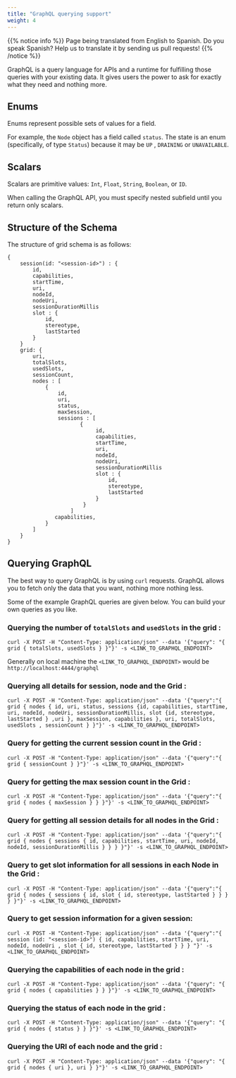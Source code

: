 ```yaml
---
title: "GraphQL querying support"
weight: 4
---
```


{{% notice info %}}
<i class="fas fa-language"></i> Page being translated from
English to Spanish. Do you speak Spanish? Help us to translate
it by sending us pull requests!
{{% /notice %}}

GraphQL is a query language for APIs and a runtime for fulfilling those queries with your existing data. It gives users the power to ask for exactly what they need and nothing more.

## Enums
Enums represent possible sets of values for a field.

For example, the `Node` object has a field called `status`. The state is an enum (specifically, of type `Status`) because it may be `UP` , `DRAINING` or `UNAVAILABLE`.

## Scalars
Scalars are primitive values: `Int`, `Float`, `String`, `Boolean`, or `ID`.

When calling the GraphQL API, you must specify nested subfield until you return only scalars.


## Structure of the Schema
The structure of grid schema is as follows:

```shell
{
    session(id: "<session-id>") : {
        id,
        capabilities,
        startTime,
        uri,
        nodeId,
        nodeUri,
        sessionDurationMillis
        slot : {
            id,
            stereotype,
            lastStarted
        }
    }
    grid: {
        uri,
        totalSlots,
        usedSlots,
        sessionCount,
        nodes : [
            {
                id,
                uri,
                status,
                maxSession,
                sessions : [
                       {
                            id,
                            capabilities,
                            startTime,
                            uri,
                            nodeId,
                            nodeUri,
                            sessionDurationMillis
                            slot : {
                                id,
                                stereotype,
                                lastStarted
                            }
                        }
                    ]
               capabilities,
            }
        ]
    }
}
```

## Querying GraphQL

The best way to query GraphQL is by using `curl` requests. GraphQL allows you to fetch only the data that you want, nothing more nothing less.

Some of the example GraphQL queries are given below. You can build your own queries as you like.

### Querying the number of `totalSlots` and `usedSlots` in the grid :

```shell
curl -X POST -H "Content-Type: application/json" --data '{"query": "{ grid { totalSlots, usedSlots } }"}' -s <LINK_TO_GRAPHQL_ENDPOINT>
```

Generally on local machine the `<LINK_TO_GRAPHQL_ENDPOINT>` would be `http://localhost:4444/graphql`

### Querying all details for session, node and the Grid :

```shell
curl -X POST -H "Content-Type: application/json" --data '{"query":"{ grid { nodes { id, uri, status, sessions {id, capabilities, startTime, uri, nodeId, nodeUri, sessionDurationMillis, slot {id, stereotype, lastStarted } ,uri }, maxSession, capabilities }, uri, totalSlots, usedSlots , sessionCount } }"}' -s <LINK_TO_GRAPHQL_ENDPOINT>
```

### Query for getting the current session count in the Grid :

```shell
curl -X POST -H "Content-Type: application/json" --data '{"query":"{ grid { sessionCount } }"}' -s <LINK_TO_GRAPHQL_ENDPOINT>
```

### Query for getting the max session count in the Grid :


```shell
curl -X POST -H "Content-Type: application/json" --data '{"query":"{ grid { nodes { maxSession } } }"}' -s <LINK_TO_GRAPHQL_ENDPOINT>
```

### Query for getting all session details for all nodes in the Grid :


```shell
curl -X POST -H "Content-Type: application/json" --data '{"query":"{ grid { nodes { sessions { id, capabilities, startTime, uri, nodeId, nodeId, sessionDurationMillis } } } }"}' -s <LINK_TO_GRAPHQL_ENDPOINT>
```

### Query to get slot information for all sessions in each Node in the Grid :

```shell
curl -X POST -H "Content-Type: application/json" --data '{"query":"{ grid { nodes { sessions { id, slot { id, stereotype, lastStarted } } } } }"}' -s <LINK_TO_GRAPHQL_ENDPOINT>
```

### Query to get session information for a given session: 

```shell
curl -X POST -H "Content-Type: application/json" --data '{"query":"{ session (id: "<session-id>") { id, capabilities, startTime, uri, nodeId, nodeUri , slot { id, stereotype, lastStarted } } } "}' -s <LINK_TO_GRAPHQL_ENDPOINT>
```

### Querying the capabilities of each node in the grid :

```shell
curl -X POST -H "Content-Type: application/json" --data '{"query": "{ grid { nodes { capabilities } } }"}' -s <LINK_TO_GRAPHQL_ENDPOINT>
```

### Querying the status of each node in the grid :

```shell
curl -X POST -H "Content-Type: application/json" --data '{"query": "{ grid { nodes { status } } }"}' -s <LINK_TO_GRAPHQL_ENDPOINT>
```

### Querying the URI of each node and the grid :

```shell
curl -X POST -H "Content-Type: application/json" --data '{"query": "{ grid { nodes { uri }, uri } }"}' -s <LINK_TO_GRAPHQL_ENDPOINT>
```
